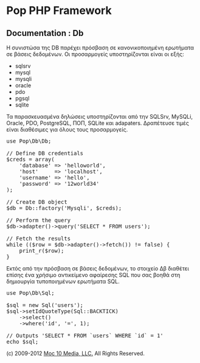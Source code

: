 Pop PHP Framework
=================

Documentation : Db
------------------

Η συνιστώσα της DB παρέχει πρόσβαση σε κανονικοποιημένη ερωτήματα σε βάσεις δεδομένων. Οι προσαρμογείς υποστηρίζονται είναι οι εξής:

* sqlsrv
* mysql
* mysqli
* oracle
* pdo
* pgsql
* sqlite

Τα παρασκευασμένα δηλώσεις υποστηρίζονται από την SQLSrv, MySQLi, Oracle, PDO, PostgreSQL, ΠΟΠ, SQLite  και  adapaters. Δραπέτευσε τιμές είναι διαθέσιμες για όλους τους προσαρμογείς.

<pre>
use Pop\Db\Db;

// Define DB credentials
$creds = array(
    'database' => 'helloworld',
    'host'     => 'localhost',
    'username' => 'hello',
    'password' => '12world34'
);

// Create DB object
$db = Db::factory('Mysqli', $creds);

// Perform the query
$db->adapter()->query('SELECT * FROM users');

// Fetch the results
while (($row = $db->adapter()->fetch()) != false) {
    print_r($row);
}
</pre>

Εκτός από την πρόσβαση σε βάσεις δεδομένων, το στοιχείο Δβ διαθέτει επίσης ένα χρήσιμο αντικείμενο αφαίρεσης SQL που σας βοηθά στη δημιουργία τυποποιημένων ερωτήματα SQL.

<pre>
use Pop\Db\Sql;

$sql = new Sql('users');
$sql->setIdQuoteType(Sql::BACKTICK)
    ->select()
    ->where('id', '=', 1);

// Outputs 'SELECT * FROM `users` WHERE `id` = 1'
echo $sql;
</pre>

(c) 2009-2012 [Moc 10 Media, LLC.](http://www.moc10media.com) All Rights Reserved.
